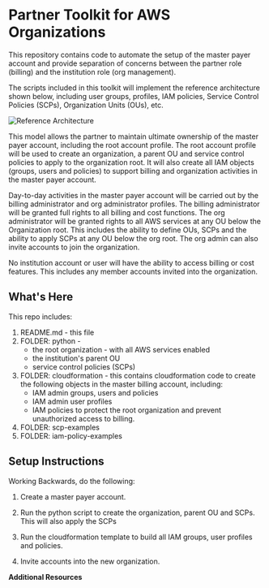 Partner Toolkit for AWS Organizations 
==================================================

This repository contains code to automate the setup of the master payer account and provide separation of concerns between the partner role (billing) and the institution role (org management).

The scripts included in this toolkit will implement the reference architecture shown below, including user groups, profiles, IAM policies, Service Control Policies (SCPs), Organization Units (OUs), etc. 

![Reference Architecture](https://github.com/rjgleave/aws-organizations-partner-toolkit/blob/master/assets/AWS-Orgs-for-Resellers.png)

This model allows the partner to maintain ultimate ownership of the master payer account, including the root account profile.  The root account profile will be used to create an organization, a parent OU and service control policies to apply to the organization root.  It will also create all IAM objects (groups, users and policies) to support billing and organization activities in the master payer account.  

Day-to-day activities in the master payer account will be carried out by the billing administrator and org administrator profiles.   The billing administrator will be granted full rights to all billing and cost functions.  The org administrator will be granted rights to all AWS services at any OU below the Organization root.  This includes the ability to define OUs, SCPs and the ability to apply SCPs at any OU below the org root.  The org admin can also invite accounts to join the organization.  

No institution account or user will have the ability to access billing or cost features.   This includes any member accounts invited into the organization.


What's Here
-----------

This repo includes:

1. README.md - this file
2. FOLDER: python - 
    *   the root organization - with all AWS services enabled
    *   the institution's parent OU
    *   service control policies (SCPs)
3. FOLDER: cloudformation - this contains cloudformation code to create
the following objects in the master billing account, including:
    *   IAM admin groups, users and policies
    *   IAM admin user profiles 
    *   IAM policies to protect the root organization and prevent unauthorized access to billing.
4. FOLDER: scp-examples  
5. FOLDER: iam-policy-examples

Setup Instructions
------------------

Working Backwards, do the following:

1. Create a master payer account.

2. Run the python script to create the organization, parent OU and SCPs.  This will also apply the SCPs

3. Run the cloudformation template to build all IAM groups, user profiles and policies.

4. Invite accounts into the new organization.



__Additional Resources__
